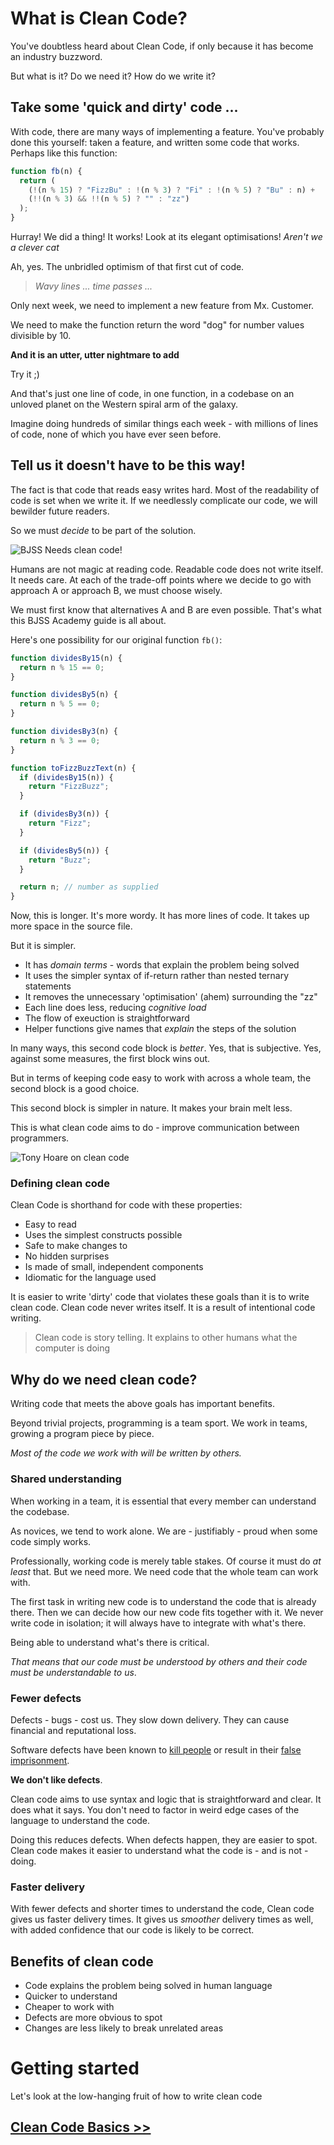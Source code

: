 # What is Clean Code?

You've doubtless heard about Clean Code, if only because it has become an industry buzzword.

But what is it? Do we need it? How do we write it?

## Take some 'quick and dirty' code ...

With code, there are many ways of implementing a feature. You've probably done this yourself: taken a feature, and written some code that works. Perhaps like this function:

```javascript
function fb(n) {
  return (
    (!(n % 15) ? "FizzBu" : !(n % 3) ? "Fi" : !(n % 5) ? "Bu" : n) +
    (!!(n % 3) && !!(n % 5) ? "" : "zz")
  );
}
```

Hurray! We did a thing! It works! Look at its elegant optimisations! _Aren't we a clever cat_

Ah, yes. The unbridled optimism of that first cut of code.

> _Wavy lines ... time passes ..._

Only next week, we need to implement a new feature from Mx. Customer.

We need to make the function return the word "dog" for number values divisible by 10.

**And it is an utter, utter nightmare to add**

Try it ;)

And that's just one line of code, in one function, in a codebase on an unloved planet on the Western spiral arm of the galaxy.

Imagine doing hundreds of similar things each week - with millions of lines of code, none of which you have ever seen before.

## Tell us it doesn't have to be this way!

The fact is that code that reads easy writes hard. Most of the readability of code is set when we write it. If we needlessly complicate our code, we will bewilder future readers.

So we must _decide_ to be part of the solution.

![BJSS Needs clean code!](/images/needs-you-clean-coder.jpg)

Humans are not magic at reading code. Readable code does not write itself. It needs care. At each of the trade-off points where we decide to go with approach A or approach B, we must choose wisely.

We must first know that alternatives A and B are even possible. That's what this BJSS Academy guide is all about.

Here's one possibility for our original function `fb()`:

```javascript
function dividesBy15(n) {
  return n % 15 == 0;
}

function dividesBy5(n) {
  return n % 5 == 0;
}

function dividesBy3(n) {
  return n % 3 == 0;
}

function toFizzBuzzText(n) {
  if (dividesBy15(n)) {
    return "FizzBuzz";
  }

  if (dividesBy3(n)) {
    return "Fizz";
  }

  if (dividesBy5(n)) {
    return "Buzz";
  }

  return n; // number as supplied
}
```

Now, this is longer. It's more wordy. It has more lines of code. It takes up more space in the source file.

But it is simpler.

- It has _domain terms_ - words that explain the problem being solved
- It uses the simpler syntax of if-return rather than nested ternary statements
- It removes the unnecessary 'optimisation' (ahem) surrounding the "zz"
- Each line does less, reducing _cognitive load_
- The flow of exeuction is straightforward
- Helper functions give names that _explain_ the steps of the solution

In many ways, this second code block is _better_. Yes, that is subjective. Yes, against some measures, the first block wins out.

But in terms of keeping code easy to work with across a whole team, the second block is a good choice.

This second block is simpler in nature. It makes your brain melt less.

This is what clean code aims to do - improve communication between programmers.

![Tony Hoare on clean code](/images/quote-tony-hoare.jpg)

### Defining clean code

Clean Code is shorthand for code with these properties:

- Easy to read
- Uses the simplest constructs possible
- Safe to make changes to
- No hidden surprises
- Is made of small, independent components
- Idiomatic for the language used

It is easier to write 'dirty' code that violates these goals than it is to write clean code. Clean code never writes itself. It is a result of intentional code writing.

> Clean code is story telling. It explains to other humans what the computer is doing

## Why do we need clean code?

Writing code that meets the above goals has important benefits.

Beyond trivial projects, programming is a team sport. We work in teams, growing a program piece by piece.

_Most of the code we work with will be written by others._

### Shared understanding

When working in a team, it is essential that every member can understand the codebase.

As novices, we tend to work alone. We are - justifiably - proud when some code simply works.

Professionally, working code is merely table stakes. Of course it must do _at least_ that. But we need more. We need code that the whole team can work with.

The first task in writing new code is to understand the code that is already there. Then we can decide how our new code fits together with it. We never write code in isolation; it will always have to integrate with what's there.

Being able to understand what's there is critical.

_That means that our code must be understood by others and their code must be understandable to us_.

### Fewer defects

Defects - bugs - cost us. They slow down delivery. They can cause financial and reputational loss.

Software defects have been known to [kill people](http://sunnyday.mit.edu/papers/therac.pdf) or result in their [false imprisonment](https://www.bbc.co.uk/news/business-56718036).

**We don't like defects**.

Clean code aims to use syntax and logic that is straightforward and clear. It does what it says. You don't need to factor in weird edge cases of the language to understand the code.

Doing this reduces defects. When defects happen, they are easier to spot. Clean code makes it easier to understand what the code is - and is not - doing.

### Faster delivery

With fewer defects and shorter times to understand the code, Clean code gives us faster delivery times. It gives us _smoother_ delivery times as well, with added confidence that our code is likely to be correct.

## Benefits of clean code

- Code explains the problem being solved in human language
- Quicker to understand
- Cheaper to work with
- Defects are more obvious to spot
- Changes are less likely to break unrelated areas

# Getting started

Let's look at the low-hanging fruit of how to write clean code

## [Clean Code Basics >>](/01basics.md)

